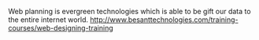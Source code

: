 
Web planning is evergreen technologies which is able to be gift our data to the entire internet world. http://www.besanttechnologies.com/training-courses/web-designing-training

